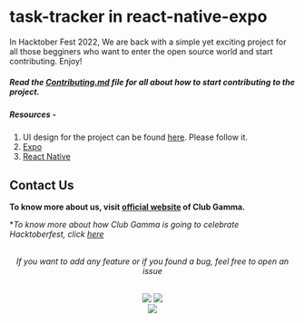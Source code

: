 # task-tracker in react-native-expo

In Hacktober Fest 2022, We are back with a simple yet exciting project for all those begginers who want to enter the open source world and start contributing. Enjoy!

##### Read the [Contributing.md](https://github.com/clubgamma/task-tracker/blob/main/CONTRIBUTING.md) file for all about how to start contributing to the project.

##### Resources -

1. UI design for the project can be found [here](https://www.figma.com/file/kPKeq2EbtLPUjrNNpykOYa/Hacktoberfest-2022-React-Native-Todo-List?node-id=0%3A1). Please follow it.
2. [Expo](https://docs.expo.dev/)
3. [React Native](https://reactnative.dev/docs/environment-setup)

## Contact Us

**To know more about us, visit [official website](https://clubgamma.github.io/) of Club Gamma.**

\*_To know more about how Club Gamma is going to celebrate Hacktoberfest, click [here](https://clubgamma.github.io/hacktoberfest2021/)_

<br>
<div align="center">  
<i>If you want to add any feature or if you found a bug, feel free to open an issue</i><br><br>

![](https://img.shields.io/badge/Star-If_Liked-%23FF0000.svg?&style=flat&logoColor=white&color=white)
![](https://img.shields.io/badge/Fork-If_you_found_interesting-%23FF0000.svg?&style=flat&logoColor=white&color=white)<br>
<a href="https://github.com/clubgamma/spotify-web-clone/issues/new"><img src="https://img.shields.io/badge/Query-Ask_Us_Anything-blue"/></a><br>
<br>

</div>
